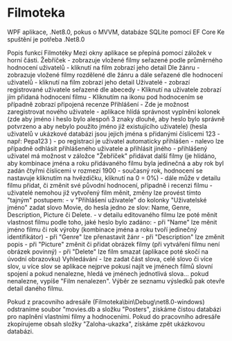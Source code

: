# Filmoteka

WPF aplikace, .Net8.0, pokus o MVVM, databáze SQLite pomocí EF Core
Ke spuštění je potřeba .Net8.0

Popis funkcí Filmotéky
Mezi okny aplikace se přepíná pomocí záložek v horní části.
Žebříček - zobrazuje vložené filmy seřazené podle průměrného hodnocení uživatelů
         - kliknutí na film zobrazí jeho detail
Dle žánru - zobrazuje vložené filmy rozdělené dle žánru a dále seřazené dle hodnocení uživatelů
          - kliknutí na film zobrazí jeho detail
Uživatelé - zobrazí registrované uživatele seřazené dle abecedy
          - Kliknutí na uživatele zobrazí jím přidaná hodnocení filmu
          - Kliknutím na ikonu pod hodnocením se případně zobrazí připojená recenze
Přihlášení - Zde je možnost zaregistrovat nového uživatele
           - aplikace hlídá správnost vyplnění kolonek (zde aby jméno i heslo bylo alespoň 3 znaky dlouhé,
             aby heslo bylo správně potvrzeno a aby nebylo použito jméno již existujícího uživatele)
             (hesla uživatelů v ukázkové databázi jsou jejich jména s přidanými číslicemi 123 - např: Pepa123 )
           - po registraci je uživatel automaticky přihlášen
           - nalevo lze případně odhlásit přihlášeného uživatele a přihlásit jiného
           - přihlášený uživatel má možnost v záložce "Žebříček" přidávat další filmy
             (je hlídáno, aby kombinace jména a roku přidávaného filmu byla jedinečná a aby rok byl zadán čtyřmi číslicemi 
             v rozmezí 1900 - současný rok, hodnocení se nastavuje kliknutím na hvězdičku, kliknutí na 0 = 0%)
           - dále může v detailu filmu přidat, či změnit své původní hodnocení, případně i recenzi filmu
           - uživatelé nemohou již vytvořený film měnit, změny lze provést tímto "tajným" postupem:
             - v "Přihlášení uživatele" do kolonky "Uživatelské jméno" zadat slovo Movie,
               do hesla jedno ze slov: Name, Genre, Description, Picture či Delete.
             - v detailu editovaného filmu lze poté měnit vlastnost filmu podle toho, jaké heslo bylo zadáno:
               - při "Name" lze měnit jméno filmu či rok výroby (kombinace jména a roku tvoří jedinečný identifikátor)
               - při "Genre" lze přenastavit žánr
               - při "Description" lze změnit popis
               - při "Picture" změnit či přidat obrázek filmy (při vytváření filmu není obrázek povinný)
               - při "Delete" lze film smazat (aplikace poté skočí na úvodní obrazovku)
Vyhledávání - lze zadat část slova, celé slovo či více slov, u více slov se aplikace nejprve pokusí najít ve jménech filmů
               slovní spojení a pokud nenalezne, hledá ve jménech jednotlivá slova... pokud nenalezne, vypíše "Film nenalezen".
               Výběr ze seznamu výsledků pak otevře detail daného filmu.

Pokud z pracovniho adresáře (Filmoteka\bin\Debug\net8.0-windows) odstraníme soubor "movies.db a složku "Posters", 
získáme čistou databázi pro naplnění vlastními filmy a hodnoceními.
Pokud do pracovního adresáře zkopírujeme obsah složky "Zaloha-ukazka", získáme zpět ukázkovou databázi.
